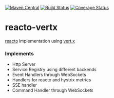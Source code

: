 [![Maven Central](https://maven-badges.herokuapp.com/maven-central/net.soundvibe/reacto-vertx/badge.svg)](https://maven-badges.herokuapp.com/maven-central/net.soundvibe/reacto-vertx)
[![Build Status](https://travis-ci.org/soundvibe/reacto-vertx.png)](https://travis-ci.org/soundvibe/reacto-vertx)
[![Coverage Status](https://codecov.io/github/soundvibe/reacto-vertx/coverage.svg?branch=develop)](https://codecov.io/github/soundvibe/reacto-vertx?branch=develop)

# reacto-vertx
[reacto](https://github.com/soundvibe/reacto) implementation using [vert.x](http://vertx.io)

### Implements
* Http Server
* Service Registry using different backends
* Event Handlers through WebSockets
* Handlers for reacto and hystrix metrics
* SSE handler
* Command Handler through WebSockets
